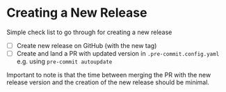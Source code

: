 # Creating a New Release

Simple check list to go through for creating a new release

- [ ] Create new release on GitHub (with the new tag)
- [ ] Create and land a PR with updated version in `.pre-commit.config.yaml` e.g. using `pre-commit autoupdate`

Important to note is that the time between merging the PR with the new release
version and the creation of the new release should be minimal.
